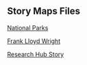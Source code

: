 ## Story Maps Files

[National Parks](Natl_Parks_Story_Map.zip)

[Frank Lloyd Wright](StoryMapFiles_FLW.zip) 

[Research Hub Story](ResearchHub.zip)
